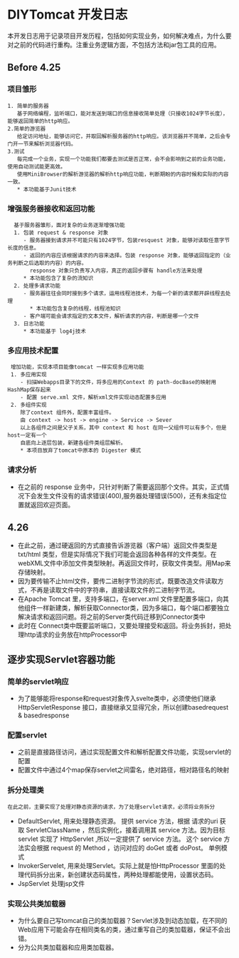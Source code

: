 # DIYTomcat 开发日志
  本开发日志用于记录项目开发历程，包括如何实现业务，如何解决难点，为什么要对之前的代码进行重构。注重业务逻辑方面，不包括方法和jar包工具的应用。
 
 ## Before 4.25
 ### 项目雏形
    1. 简单的服务器
       基于网络编程，监听端口，能对发送到端口的信息接收简单处理（只接收1024字节长度），能够返回简单的http响应。
    2.简单的游览器
       给定访问地址，能够访问它，并取回解析服务器的http响应。该浏览器并不简单，之后会专门开一节来解析浏览器代码。
    3.测试
       每完成一个业务，实现一个功能我们都要去测试是否正常，会不会影响到之前的业务功能，使用自动测试能更高效。
       使用MiniBrowser的解析游览器的解析http响应功能，判断期盼的内容时候和实际的内容一致。
       * 本功能基于Junit技术
       
  ### 增强服务器接收和返回功能
      基于服务器雏形，面对复杂的业务逐渐增强功能
      1. 包装 request & response 对象
         - 服务器接到请求并不可能只有1024字节，包装resquest 对象，能够对读取任意字节长度的信息。
         - 返回的内容应该根据请求的内容来选择。包装 response 对象，能够返回指定的（业务判断之后选取的内容）的内容。
           response 对象只负责写入内容，真正的返回步骤有 handle方法来处理
         * 本功能包含了复杂的流知识
      2. 处理多请求功能
         - 服务器往往会同时接到多个请求，运用线程池技术，为每一个新的请求都开辟线程去处理
           * 本功能包含复杂的线程，线程池知识
         - 客户端可能会请求指定的文本文件，解析请求的内容，判断是哪一个文件
      3. 日志功能
         * 本功能基于 log4j技术
  
 ### 多应用技术配置
     增加功能，实现本项目能像tomcat 一样实现多应用功能
     1. 多应用实现
        - 扫描Webapps目录下的文件，将多应用的Context 的 path-docBase的映射用HashMap保存起来
        - 配置 serve.xml 文件，解析xml文件实现动态配置多应用
     2. 多组件实现
        除了context 组件外，配置丰富组件。
        由 context -> host -> engine -> Service -> Sever
        以上各组件之间是父子关系，其中 context 和 host 在同一父组件可以有多个，但是host一定有一个
        自底向上逐层包装，新建各组件类组层解析。
        * 本项目放弃了tomcat中原本的 Digester 模式

### 请求分析
- 在之前的 response 业务中，只针对判断了需要返回那个文件。其实，正式情况下会发生文件没有的请求错误(400),服务器处理错误(500)，还有未指定位置就返回欢迎页面。
    
## 4.26
   - 在此之前，通过硬返回的方式直接告诉游览器（客户端）返回文件类型是 txt/html 类型，但是实际情况下我们可能会返回各种各样的文件类型。在webXML文件中添加文件类型映射。再返回文件时，获取文件类型。用Map来存储映射。
   - 因为要传输不止html文件，要传二进制字节流的形式，既要改造文件读取方式，不再是读取文件中的字符串，直接读取文件的二进制字节流。
   - 在Apache Tomcat 里，支持多端口，在server.xml 文件里配置多端口，向其他组件一样新建类，解析获取Connector类，因为多端口，每个端口都要独立解决请求和返回问题。将之前的Server类代码迁移到Connector类中
   - 此时在 Connect类中既要监听端口，又要处理接受和返回。将业务拆封，把处理http请求的业务放在httpProcessor中
   
## 逐步实现Servlet容器功能
### 简单的servlet响应
- 为了能够能将response和request对象传入svelte类中，必须使他们继承HttpServletResponse 接口，直接继承又显得冗余，所以创建basedrequest & basedresponse
### 配置servlet
- 之前是直接路径访问，通过实现配置文件和解析配置文件功能，实现servlet的配置
- 配置文件中通过4个map保存servlet之间雷名，绝对路径，相对路径名的映射
### 拆分处理类
    在此之前，主要实现了处理对静态资源的请求，为了处理servlet请求，必须将业务拆分
- DefaultServlet, 用来处理静态资源。
  提供 service 方法，根据 请求的uri 获取 ServletClassName ，然后实例化，接着调用其 service 方法。因为目标 servlet 实现了 HttpServlet ,所以一定提供了 service 方法。 这个 service 方法实会根据 request 的 Method ，访问对应的 doGet 或者 doPost。 单例模式
- InvokerServelet, 用来处理Servlet。实际上就是怕HttpProcessor 里面的处理代码拆分出来，新创建状态码属性，两种处理都能使用，设置状态码。
- JspServlet 处理jsp文件

### 实现公共类加载器
- 为什么要自己写tomcat自己的类加载器？Servlet涉及到动态加载，在不同的Web应用下可能会存在相同类名的类，通过重写自己的类加载器，保证不会出错。
- 分为公共类加载器和应用类加载器。
 
        
        
        
        
        
        
        
        
        
  
